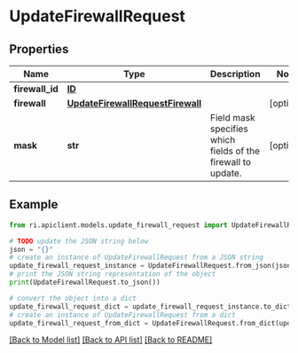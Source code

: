 # UpdateFirewallRequest


## Properties

Name | Type | Description | Notes
------------ | ------------- | ------------- | -------------
**firewall_id** | [**ID**](ID.md) |  | 
**firewall** | [**UpdateFirewallRequestFirewall**](UpdateFirewallRequestFirewall.md) |  | [optional] 
**mask** | **str** | Field mask specifies which fields of the firewall to update. | [optional] 

## Example

```python
from ri.apiclient.models.update_firewall_request import UpdateFirewallRequest

# TODO update the JSON string below
json = "{}"
# create an instance of UpdateFirewallRequest from a JSON string
update_firewall_request_instance = UpdateFirewallRequest.from_json(json)
# print the JSON string representation of the object
print(UpdateFirewallRequest.to_json())

# convert the object into a dict
update_firewall_request_dict = update_firewall_request_instance.to_dict()
# create an instance of UpdateFirewallRequest from a dict
update_firewall_request_from_dict = UpdateFirewallRequest.from_dict(update_firewall_request_dict)
```
[[Back to Model list]](../README.md#documentation-for-models) [[Back to API list]](../README.md#documentation-for-api-endpoints) [[Back to README]](../README.md)

